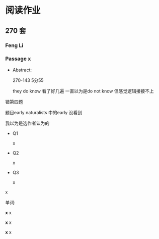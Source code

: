 # 阅读作业

## 270 套

### Feng Li

### Passage x

- Abstract:

  270-143 5分55  

  they do know 看了好几遍  一直以为是do not know 但感觉逻辑接接不上 

错第四题  

题目early naturalists  中的early 没看到  



我以为是选作者认为的

- Q1

  x

- Q2

  x

- Q3

  x

x

单词:

**x** x

**x** x

**x** x
